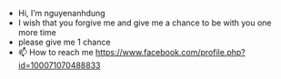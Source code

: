 -  Hi, I’m nguyenanhdung 
- I wish that you forgive me and give me a chance to be with you one more time
- please give me 1 chance
- 📫 How to reach me https://www.facebook.com/profile.php?id=100071070488833

<!---
dungnguyen0203/dungnguyen0203 is a ✨ special ✨ repository because its `README.md` (this file) appears on your GitHub profile.
You can click the Preview link to take a look at your changes.
--->
